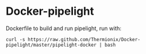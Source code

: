 Docker-pipelight
================

Dockerfile to build and run pipelight, run with:

    curl -s https://raw.github.com/Thermionix/Docker-pipelight/master/pipelight-docker | bash
